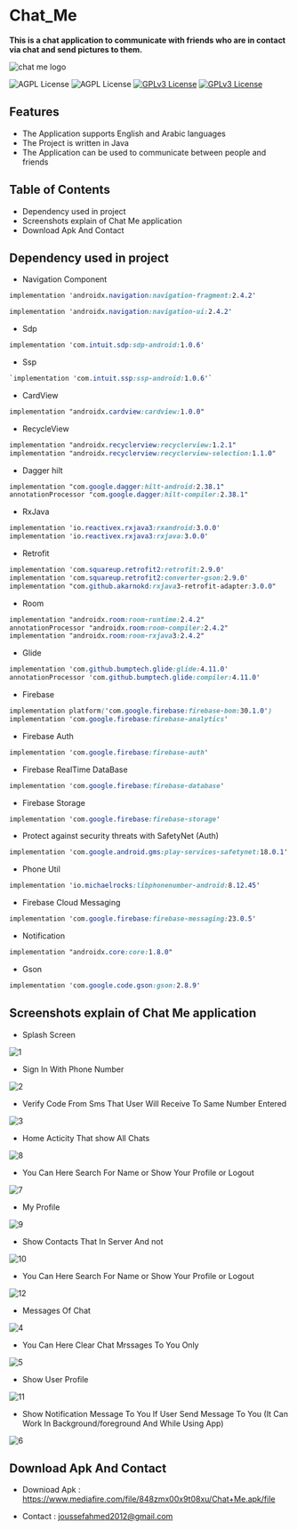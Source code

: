 # Chat_Me

**This is a chat application to communicate with friends who are in contact via chat and send pictures to them.**

![chat me logo](https://user-images.githubusercontent.com/99625111/173168729-f88f6cab-942e-4d1f-8cf9-a681c79fffac.PNG)

![AGPL License](https://img.shields.io/badge/AndroidStudio-blue.svg) 
![AGPL License](https://img.shields.io/badge/Java-blue.svg) 
[![GPLv3 License](https://img.shields.io/badge/minSdk-21-green.svg)](https://opensource.org/licenses/)
[![GPLv3 License](https://img.shields.io/badge/targetSdk-32-yellow.svg)](https://opensource.org/licenses/)


## Features

- The Application supports English and Arabic languages
- The Project is written in Java
- The Application can be used to communicate between people and friends


## Table of Contents

- Dependency used in project
- Screenshots explain of Chat Me application
- Download Apk And Contact


## Dependency used in project

- Navigation Component

```css
implementation 'androidx.navigation:navigation-fragment:2.4.2'

implementation 'androidx.navigation:navigation-ui:2.4.2'
```

- Sdp

```css
implementation 'com.intuit.sdp:sdp-android:1.0.6'
```

- Ssp

```css
`implementation 'com.intuit.ssp:ssp-android:1.0.6'`
```

- CardView

```css
implementation "androidx.cardview:cardview:1.0.0"
```

- RecycleView

```css
implementation "androidx.recyclerview:recyclerview:1.2.1"
implementation "androidx.recyclerview:recyclerview-selection:1.1.0"
```

- Dagger hilt

```css
implementation "com.google.dagger:hilt-android:2.38.1"
annotationProcessor "com.google.dagger:hilt-compiler:2.38.1"
```

- RxJava

```css
implementation 'io.reactivex.rxjava3:rxandroid:3.0.0'
implementation 'io.reactivex.rxjava3:rxjava:3.0.0'
```

- Retrofit

```css
implementation 'com.squareup.retrofit2:retrofit:2.9.0'
implementation 'com.squareup.retrofit2:converter-gson:2.9.0'
implementation "com.github.akarnokd:rxjava3-retrofit-adapter:3.0.0"
```

- Room
 
 ```css
implementation "androidx.room:room-runtime:2.4.2"
annotationProcessor "androidx.room:room-compiler:2.4.2"
implementation "androidx.room:room-rxjava3:2.4.2"
```

- Glide

```css
implementation 'com.github.bumptech.glide:glide:4.11.0'
annotationProcessor 'com.github.bumptech.glide:compiler:4.11.0'
```

- Firebase

```css
implementation platform('com.google.firebase:firebase-bom:30.1.0')
implementation 'com.google.firebase:firebase-analytics'
```


- Firebase Auth

```css
implementation 'com.google.firebase:firebase-auth'
```
    
- Firebase RealTime DataBase

```css
implementation 'com.google.firebase:firebase-database'
```

- Firebase Storage

```css
implementation 'com.google.firebase:firebase-storage'
```

- Protect against security threats with SafetyNet (Auth)

```css
implementation 'com.google.android.gms:play-services-safetynet:18.0.1'    
```    

- Phone Util

```css
implementation 'io.michaelrocks:libphonenumber-android:8.12.45'    
```

- Firebase Cloud Messaging

```css
implementation 'com.google.firebase:firebase-messaging:23.0.5'
```

- Notification

 ```css
implementation "androidx.core:core:1.8.0"
```
- Gson

```css
implementation 'com.google.code.gson:gson:2.8.9'
```


## Screenshots explain of Chat Me application

- Splash Screen

![1](https://user-images.githubusercontent.com/99625111/173169714-a5deef05-36c0-4f2e-a8ac-5784351ac3c6.png)


- Sign In With Phone Number

![2](https://user-images.githubusercontent.com/99625111/173169743-fc828507-44d5-420e-a7b9-f74a67604de0.png)


- Verify Code From Sms That User Will Receive To Same Number Entered

![3](https://user-images.githubusercontent.com/99625111/173169797-62870c8d-9c3d-44c7-9c35-8b740043186f.png)


- Home Acticity That show All Chats

![8](https://user-images.githubusercontent.com/99625111/173169829-f588bf24-84db-4fc2-86fb-96d86c2ea581.jpg)


- You Can Here Search For Name or Show Your Profile or Logout

![7](https://user-images.githubusercontent.com/99625111/173169881-92b89f7e-b673-40db-ac17-eba52a66000c.jpg)


- My Profile

![9](https://user-images.githubusercontent.com/99625111/173169891-cd56789b-8a7c-4c0f-adf1-588caf1855fe.jpg)


- Show Contacts That In Server And not 

![10](https://user-images.githubusercontent.com/99625111/173169938-c392a795-d67a-41bb-aea7-049d3e03750c.jpg)


- You Can Here Search For Name or Show Your Profile or Logout

![12](https://user-images.githubusercontent.com/99625111/173169961-0b6f98a6-cd98-4e54-89e0-3103c34d66ad.jpg)


- Messages Of Chat

![4](https://user-images.githubusercontent.com/99625111/173169994-8dbcf840-92b3-400b-85ec-70dffa56dd95.png)


- You Can Here Clear Chat Mrssages To You Only

![5](https://user-images.githubusercontent.com/99625111/173170021-847d41af-e079-4341-9633-d8fe7ac2acbd.png)


- Show User Profile

![11](https://user-images.githubusercontent.com/99625111/173170051-bacfe903-4ede-4e6e-a354-56ff276e2c1a.jpg)


- Show Notification Message To You If User Send Message To You (It Can Work In Background/foreground And While Using App)

![6](https://user-images.githubusercontent.com/99625111/173170143-132d0634-9865-4d36-987f-ff7487c212d8.png)


## Download Apk And Contact

- Downioad Apk : https://www.mediafire.com/file/848zmx00x9t08xu/Chat+Me.apk/file

- Contact : joussefahmed2012@gmail.com
